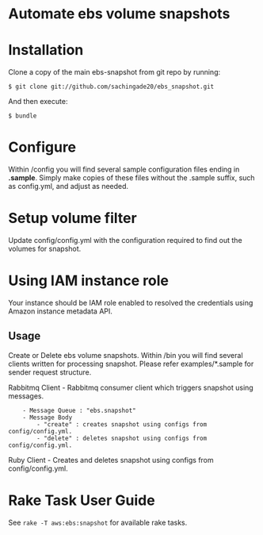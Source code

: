 # Automate ebs volume snapshots

# Installation
Clone a copy of the main ebs-snapshot from git repo by running:

    $ git clone git://github.com/sachingade20/ebs_snapshot.git

And then execute:

    $ bundle

# Configure
Within /config you will find several sample configuration files ending in **.sample**. Simply make copies of these files without the .sample suffix, such as config.yml, and adjust as needed.

# Setup volume filter
Update config/config.yml with the configuration required to find out the volumes for snapshot.

# Using IAM instance role
Your instance should be IAM role enabled to resolved the credentials using Amazon instance metadata API.

## Usage
Create or Delete ebs volume snapshots. Within /bin you will find several clients written for processing snapshot.
Please refer examples/*.sample for sender request structure.

Rabbitmq Client
    - Rabbitmq consumer client which triggers snapshot using messages.

        - Message Queue : "ebs.snapshot"
        - Message Body
            - "create" : creates snapshot using configs from config/config.yml.
            - "delete" : deletes snapshot using configs from config/config.yml.

Ruby Client
    - Creates and deletes snapshot using configs from config/config.yml.


# Rake Task User Guide
See `rake -T aws:ebs:snapshot` for available rake tasks.

